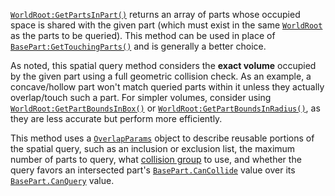 [`WorldRoot:GetPartsInPart()`](https://create.roblox.com/docs/reference/engine/classes/WorldRoot#GetPartsInPart) returns an array of parts whose
occupied space is shared with the given part (which must exist in the same
[`WorldRoot`](https://create.roblox.com/docs/reference/engine/classes/WorldRoot) as the parts to be queried). This method can be used in
place of [`BasePart:GetTouchingParts()`](https://create.roblox.com/docs/reference/engine/classes/BasePart#GetTouchingParts) and is generally a better
choice.

As noted, this spatial query method considers the **exact volume**
occupied by the given part using a full geometric collision check. As an
example, a concave/hollow part won't match queried parts within it unless
they actually overlap/touch such a part. For simpler volumes, consider
using [`WorldRoot:GetPartBoundsInBox()`](https://create.roblox.com/docs/reference/engine/classes/WorldRoot#GetPartBoundsInBox) or
[`WorldRoot:GetPartBoundsInRadius()`](https://create.roblox.com/docs/reference/engine/classes/WorldRoot#GetPartBoundsInRadius), as they are less accurate but
perform more efficiently.

This method uses a [`OverlapParams`](https://create.roblox.com/docs/reference/engine/datatypes/OverlapParams) object to describe reusable
portions of the spatial query, such as an inclusion or exclusion list, the
maximum number of parts to query, what
[collision group](https://create.roblox.com/docs/workspace/collisions#collision-filtering) to
use, and whether the query favors an intersected part's
[`BasePart.CanCollide`](https://create.roblox.com/docs/reference/engine/classes/BasePart#CanCollide) value over its [`BasePart.CanQuery`](https://create.roblox.com/docs/reference/engine/classes/BasePart#CanQuery)
value.